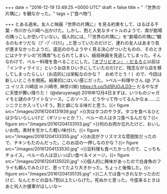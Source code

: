 
+++
date = "2016-12-19 13:49:25 +0000 UTC"
draft = false
title = "『世界の片隅に』を観なかった。"
tags = ["食べ物"]

+++
とある週末。友人と映画『世界の片隅に』を見る約束をして、はるばる千葉・市川から川崎へ出かけた。しかし、割と人気なタイトルのようで、席が劇場の隅っこしか空いていない。個人的には_「『世界の片隅に』を“劇場の片隅に”観るのもオツだな（ﾌﾟｰﾌﾟｰｸｽｸｽ」_と思っていたのだけど、連れの友人はあまり気が進まなかったようだ。逡巡ののちようやく見る決心がついたものの、そのときにはナケナシの“片隅席”もとられてしまい、結局映画を見逃してしまった。そんなわけで、ペルー料理を食べることにした。[『オブリビオン』 - だるろぐ](https://blog.daruyanagi.jp/entry/2013/07/01/000542)以前は『インティライミ』というお店をひいきにしていたのだけど、残念ながら店を移してしまったらしい（お店的には栄転なのかな？　おめでとう！）ので、今回は新しいところを開拓。結果的にはいい感じだった。>ペルー料理やさん (@ アルコ イリス 川崎店 in 川崎市, 神奈川県) https://t.co/5d5PJOJLD3— だるやなぎ に天使が舞い降りた！ (@daruyanagi) 2016年12月4日<script async="" src="https://platform.twitter.com/widgets.js" charset="utf-8"></script>まずは、いつものジャガイモと謎のホワイトなソース。このソース、どうやって作ってるんかなぁ……ニンニクとか入っていそう。割と癖になる味だと思う。{{< figure src="/images/20161204131939.jpg"  >}}次はタコのサラダ。タコを食べるひとは少ないらしいけど（ギリシャとか？）、ペルーの人はタコ食べるんだな？{{< figure src="/images/20161204133103.jpg"  >}}何のお肉か忘れたけど、おいしいお肉。素材を生かした軽い味付け。{{< figure src="/images/20161204133355.jpg"  >}}お店がクリスマスな雰囲気だったので、チキンもたのんだった。このお店の一押しなのかな？{{< figure src="/images/20161204133530.jpg"  >}}豆料理も食べたかったので、こっちもチョイス。ペルーの人は豆いっぱい食べるイメージ。{{< figure src="/images/20161204135020.jpg"  >}}個人的に興味があったので白身魚のフライも頼んでみたけど、思ってたより大きかった。ちょっと後悔した。{{< figure src="/images/20161204135135.jpg"  >}}二人では食べきれなかったのだけど、なんとかどの皿も7割以上たいらげた。死ぬかと思った。今度来るときはあと何人か援軍がほしいな～


